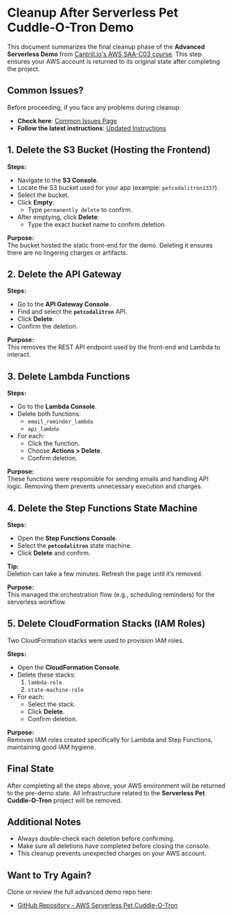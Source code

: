 # Cleanup After Serverless Pet Cuddle-O-Tron Demo

This document summarizes the final cleanup phase of the **Advanced Serverless Demo** from [Cantrill.io's AWS SAA-C03 course](https://github.com/acantril/learn-cantrill-io-labs/tree/master/aws-serverless-pet-cuddle-o-tron). This step ensures your AWS account is returned to its original state after completing the project.

## Common Issues?

Before proceeding, if you face any problems during cleanup:

- **Check here**: [Common Issues Page](https://github.com/acantril/learn-cantrill-io-labs/blob/master/aws-serverless-pet-cuddle-o-tron/02_LABINSTRUCTIONS/CommonIssues.md)
- **Follow the latest instructions**: [Updated Instructions](https://github.com/acantril/learn-cantrill-io-labs/tree/master/aws-serverless-pet-cuddle-o-tron)

## 1. Delete the S3 Bucket (Hosting the Frontend)

**Steps:**

- Navigate to the **S3 Console**.
- Locate the S3 bucket used for your app (example: `petcodalitron1337`).
- Select the bucket.
- Click **Empty**:
  - Type `permanently delete` to confirm.
- After emptying, click **Delete**:
  - Type the exact bucket name to confirm deletion.

**Purpose:**  
The bucket hosted the static front-end for the demo. Deleting it ensures there are no lingering charges or artifacts.

## 2. Delete the API Gateway

**Steps:**

- Go to the **API Gateway Console**.
- Find and select the **`petcodalitron`** API.
- Click **Delete**.
- Confirm the deletion.

**Purpose:**  
This removes the REST API endpoint used by the front-end and Lambda to interact.

## 3. Delete Lambda Functions

**Steps:**

- Go to the **Lambda Console**.
- Delete both functions:
  - `email_reminder_lambda`
  - `api_lambda`
- For each:
  - Click the function.
  - Choose **Actions > Delete**.
  - Confirm deletion.

**Purpose:**  
These functions were responsible for sending emails and handling API logic. Removing them prevents unnecessary execution and charges.

## 4. Delete the Step Functions State Machine

**Steps:**

- Open the **Step Functions Console**.
- Select the **`petcodalitron`** state machine.
- Click **Delete** and confirm.

**Tip:**  
Deletion can take a few minutes. Refresh the page until it’s removed.

**Purpose:**  
This managed the orchestration flow (e.g., scheduling reminders) for the serverless workflow.

## 5. Delete CloudFormation Stacks (IAM Roles)

Two CloudFormation stacks were used to provision IAM roles.

**Steps:**

- Open the **CloudFormation Console**.
- Delete these stacks:
  1. `lambda-role`
  2. `state-machine-role`
- For each:
  - Select the stack.
  - Click **Delete**.
  - Confirm deletion.

**Purpose:**  
Removes IAM roles created specifically for Lambda and Step Functions, maintaining good IAM hygiene.

## Final State

After completing all the steps above, your AWS environment will be returned to the pre-demo state. All infrastructure related to the **Serverless Pet Cuddle-O-Tron** project will be removed.

## Additional Notes

- Always double-check each deletion before confirming.
- Make sure all deletions have completed before closing the console.
- This cleanup prevents unexpected charges on your AWS account.

## Want to Try Again?

Clone or review the full advanced demo repo here:

- [GitHub Repository - AWS Serverless Pet Cuddle-O-Tron](https://github.com/acantril/learn-cantrill-io-labs/tree/master/aws-serverless-pet-cuddle-o-tron)
